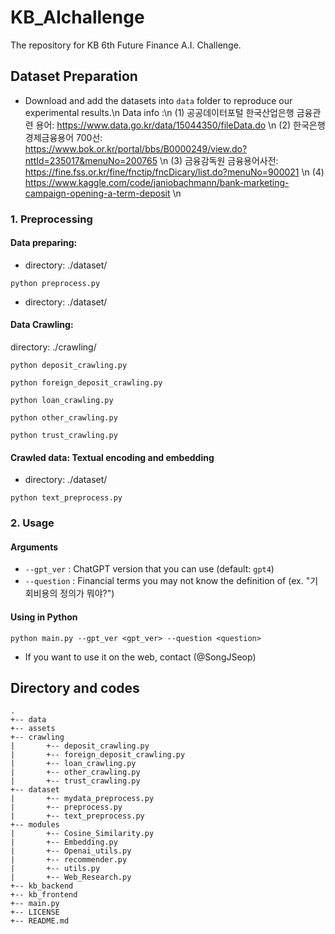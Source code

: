 # KB_AIchallenge
The repository for KB 6th Future Finance A.I. Challenge.
## Dataset Preparation

- Download and add the datasets into `data` folder to reproduce our experimental results.\n
Data info :\n
(1) 공공데이터포털 한국산업은행 금융관련 용어: https://www.data.go.kr/data/15044350/fileData.do \n
(2) 한국은행 경제금융용어 700선: https://www.bok.or.kr/portal/bbs/B0000249/view.do?nttId=235017&menuNo=200765 \n
(3) 금융감독원 금융용어사전: https://fine.fss.or.kr/fine/fnctip/fncDicary/list.do?menuNo=900021 \n
(4) https://www.kaggle.com/code/janiobachmann/bank-marketing-campaign-opening-a-term-deposit \n

### 1. Preprocessing 

#### Data preparing: 
- directory: ./dataset/

```
python preprocess.py  
```
- directory: ./dataset/

#### Data Crawling:
directory: ./crawling/

```
python deposit_crawling.py
```   
```
python foreign_deposit_crawling.py
```
```
python loan_crawling.py
```
```
python other_crawling.py
```
```
python trust_crawling.py
```

#### Crawled data: Textual encoding and embedding
- directory: ./dataset/
  
```
python text_preprocess.py
```

### 2. Usage 

#### Arguments

- `--gpt_ver` : ChatGPT version that you can use (default: `gpt4`)
- `--question` : Financial terms you may not know the definition of (ex. "기회비용의 정의가 뭐야?") 

#### Using in Python 

```
python main.py --gpt_ver <gpt_ver> --question <question> 
```
- If you want to use it on the web, contact (@SongJSeop)
 
## Directory and codes

```
.
+-- data
+-- assets
+-- crawling
|       +-- deposit_crawling.py
|       +-- foreign_deposit_crawling.py
|       +-- loan_crawling.py
|       +-- other_crawling.py
|       +-- trust_crawling.py
+-- dataset
|       +-- mydata_preprocess.py
|       +-- preprocess.py
|       +-- text_preprocess.py
+-- modules 
|       +-- Cosine_Similarity.py
|       +-- Embedding.py
|       +-- Openai_utils.py
|       +-- recommender.py
|       +-- utils.py
|       +-- Web_Research.py
+-- kb_backend
+-- kb_frontend
+-- main.py
+-- LICENSE
+-- README.md
```




